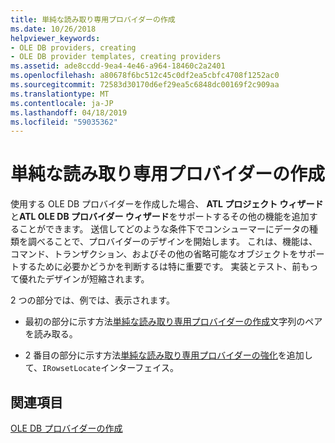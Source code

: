 ```yaml
---
title: 単純な読み取り専用プロバイダーの作成
ms.date: 10/26/2018
helpviewer_keywords:
- OLE DB providers, creating
- OLE DB provider templates, creating providers
ms.assetid: ade8ccdd-9ea4-4e46-a964-18460c2a2401
ms.openlocfilehash: a80678f6bc512c45c0df2ea5cbfc4708f1252ac0
ms.sourcegitcommit: 72583d30170d6ef29ea5c6848dc00169f2c909aa
ms.translationtype: MT
ms.contentlocale: ja-JP
ms.lasthandoff: 04/18/2019
ms.locfileid: "59035362"
---
```

# <a name="creating-a-simple-read-only-provider"></a>単純な読み取り専用プロバイダーの作成

使用する OLE DB プロバイダーを作成した場合、 **ATL プロジェクト ウィザード**と**ATL OLE DB プロバイダー ウィザード**をサポートするその他の機能を追加することができます。 送信してどのような条件下でコンシューマーにデータの種類を調べることで、プロバイダーのデザインを開始します。 これは、機能は、コマンド、トランザクション、およびその他の省略可能なオブジェクトをサポートするために必要かどうかを判断するは特に重要です。 実装とテスト、前もって優れたデザインが短縮されます。

2 つの部分では、例では、表示されます。

- 最初の部分に示す方法[単純な読み取り専用プロバイダーの作成](../../data/oledb/implementing-the-simple-read-only-provider.md)文字列のペアを読み取る。

- 2 番目の部分に示す方法[単純な読み取り専用プロバイダーの強化](../../data/oledb/enhancing-the-simple-read-only-provider.md)を追加して、`IRowsetLocate`インターフェイス。

## <a name="see-also"></a>関連項目

[OLE DB プロバイダーの作成](../../data/oledb/creating-an-ole-db-provider.md)<br/>
